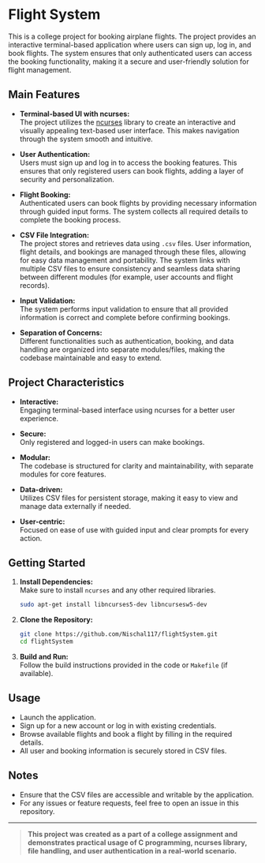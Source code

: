 # Flight System

This is a college project for booking airplane flights. The project provides an interactive terminal-based application where users can sign up, log in, and book flights. The system ensures that only authenticated users can access the booking functionality, making it a secure and user-friendly solution for flight management.

## Main Features

- **Terminal-based UI with ncurses:**  
  The project utilizes the [ncurses](https://www.gnu.org/software/ncurses/) library to create an interactive and visually appealing text-based user interface. This makes navigation through the system smooth and intuitive.

- **User Authentication:**  
  Users must sign up and log in to access the booking features. This ensures that only registered users can book flights, adding a layer of security and personalization.

- **Flight Booking:**  
  Authenticated users can book flights by providing necessary information through guided input forms. The system collects all required details to complete the booking process.

- **CSV File Integration:**  
  The project stores and retrieves data using `.csv` files. User information, flight details, and bookings are managed through these files, allowing for easy data management and portability. The system links with multiple CSV files to ensure consistency and seamless data sharing between different modules (for example, user accounts and flight records).

- **Input Validation:**  
  The system performs input validation to ensure that all provided information is correct and complete before confirming bookings.

- **Separation of Concerns:**  
  Different functionalities such as authentication, booking, and data handling are organized into separate modules/files, making the codebase maintainable and easy to extend.

## Project Characteristics

- **Interactive:**  
  Engaging terminal-based interface using ncurses for a better user experience.

- **Secure:**  
  Only registered and logged-in users can make bookings.

- **Modular:**  
  The codebase is structured for clarity and maintainability, with separate modules for core features.

- **Data-driven:**  
  Utilizes CSV files for persistent storage, making it easy to view and manage data externally if needed.

- **User-centric:**  
  Focused on ease of use with guided input and clear prompts for every action.

## Getting Started

1. **Install Dependencies:**  
   Make sure to install `ncurses` and any other required libraries.

   ```bash
   sudo apt-get install libncurses5-dev libncursesw5-dev
   ```

2. **Clone the Repository:**  
   ```bash
   git clone https://github.com/Nischal117/flightSystem.git
   cd flightSystem
   ```

3. **Build and Run:**  
   Follow the build instructions provided in the code or `Makefile` (if available).

## Usage

- Launch the application.
- Sign up for a new account or log in with existing credentials.
- Browse available flights and book a flight by filling in the required details.
- All user and booking information is securely stored in CSV files.

## Notes

- Ensure that the CSV files are accessible and writable by the application.
- For any issues or feature requests, feel free to open an issue in this repository.

---

> **This project was created as a part of a college assignment and demonstrates practical usage of C programming, ncurses library, file handling, and user authentication in a real-world scenario.**
